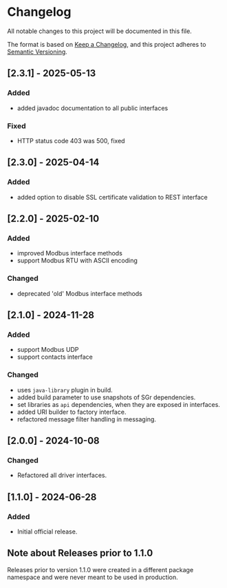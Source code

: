# Changelog

All notable changes to this project will be documented in this file.

The format is based on [Keep a Changelog](https://keepachangelog.com/en/1.1.0/),
and this project adheres to [Semantic Versioning](https://semver.org/spec/v2.0.0.html).

## [2.3.1] - 2025-05-13

### Added

- added javadoc documentation to all public interfaces

### Fixed

- HTTP status code 403 was 500, fixed


## [2.3.0] - 2025-04-14

### Added

- added option to disable SSL certificate validation to REST interface


## [2.2.0] - 2025-02-10

### Added

- improved Modbus interface methods
- support Modbus RTU with ASCII encoding

### Changed

- deprecated 'old' Modbus interface methods


## [2.1.0] - 2024-11-28

### Added

- support Modbus UDP
- support contacts interface

### Changed

- uses `java-library` plugin in build.
- added build parameter to use snapshots of SGr dependencies.
- set libraries as `api` dependencies, when they are exposed in interfaces.
- added URI builder to factory interface.
- refactored message filter handling in messaging.


## [2.0.0] - 2024-10-08

### Changed

- Refactored all driver interfaces.


## [1.1.0] - 2024-06-28

### Added

- Initial official release.


## Note about Releases prior to 1.1.0

Releases prior to version 1.1.0 were created in a different package namespace
and were never meant to be used in production.
